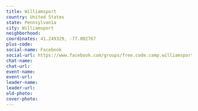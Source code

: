```yaml
---
title: Williamsport
country: United States
state: Pennsylvania
city: Williamsport
neighborhood: 
coordinates: 41.249329, -77.002767
plus-code:
social-name: Facebook
social-url: https://www.facebook.com/groups/free.code.camp.williamsport
chat-name:
chat-url:
event-name:
event-url:
leader-name:
leader-url:
old-photo: 
cover-photo:
---
```

